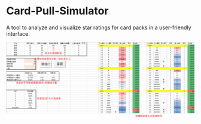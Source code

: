 # Card-Pull-Simulator
A tool to analyze and visualize star ratings for card packs in a user-friendly interface.

![Main Screen](images/main_screen.png)

